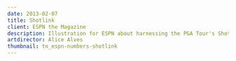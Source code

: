 ```yaml
---
date: 2013-02-07
title: Shotlink
client: ESPN the Magazine
description: Illustration for ESPN about harnessing the PGA Tour's ShotLink technology to understand players approach shots.
artdirector: Alice Alves
thumbnail: tn_espn-numbers-shotlink
---
```


<img srcset="/img/espn-numbers-shotlink-1x.png 1x, /img/espn-numbers-shotlink-2x.png 2x">

